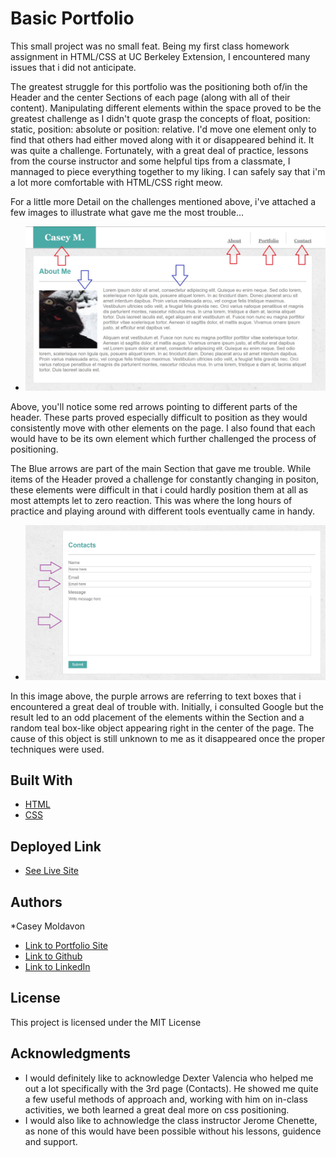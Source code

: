 # Basic Portfolio

This small project was no small feat. Being my first class homework assignment in HTML/CSS at UC Berkeley Extension, I encountered many issues that i did not anticipate.

The greatest struggle for this portfolio was the positioning both of/in the Header and the center Sections of each page (along with all of their content). Manipulating different elements within the space proved to be the greatest challenge as I didn't quote grasp the concepts of float, position: static, position: absolute or position: relative. I'd move one element only to find that others had either moved along with it or disappeared behind it. It was quite a challenge. Fortunately, with a great deal of practice, lessons from the course instructor and some helpful tips from a classmate, I mannaged to piece everything together to my liking. I can safely say that i'm a lot more comfortable with HTML/CSS right meow.


For a little more Detail on the challenges mentioned above, i've attached a few images to illustrate what gave me the most trouble...

* ![Image](assets/images/page-1-readme.jpg)

Above, you'll notice some red arrows pointing to different parts of the header. These parts proved especially difficult to position as they would consistently move with other elements on the page. I also found that each would have to be its own element which further challenged the process of positioning.

The Blue arrows are part of the main Section that gave me trouble. While items of the Header proved a challenge for constantly changing in positon, these elements were difficult in that i could hardly position them at all as most attempts let to zero reaction. This was where the long hours of practice and playing around with different tools eventually came in handy.


* ![Image](assets/images/page-3-readme.jpg)

In this image above, the purple arrows are referring to text boxes that i encountered a great deal of trouble with. Initially, i consulted Google but the result led to an odd placement of the elements within the Section and a random teal box-like object appearing right in the center of the page. The cause of this object is still unknown to me as it disappeared once the proper techniques were used.


## Built With

* [HTML](https://developer.mozilla.org/en-US/docs/Web/HTML)
* [CSS](https://developer.mozilla.org/en-US/docs/Web/CSS)

## Deployed Link

* [See Live Site](https://casey-moldavon.github.io/basic-portfolio/)


## Authors

*Casey Moldavon

- [Link to Portfolio Site](https://casey-moldavon.github.io/basic-portfolio/)
- [Link to Github](https://github.com/casey-moldavon)
- [Link to LinkedIn](https://www.linkedin.com/in/casey-moldavon-442a1761/)

## License

This project is licensed under the MIT License 

## Acknowledgments

* I would definitely like to acknowledge Dexter Valencia who helped me out a lot specifically with the 3rd page (Contacts). He showed me quite a few useful methods of approach and, working with him on in-class activities, we both learned a great deal more on css positioning.
* I would also like to achnowledge the class instructor Jerome Chenette, as none of this would have been possible without his lessons, guidence and support.
